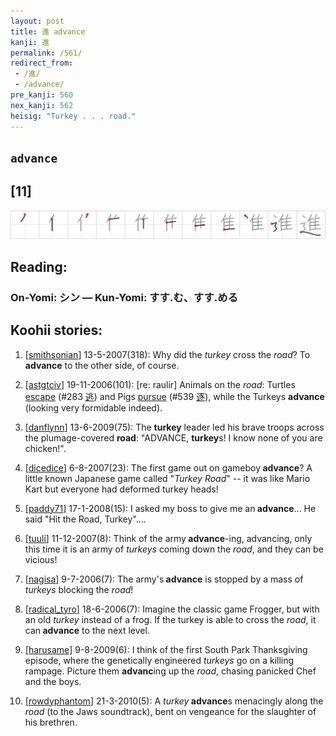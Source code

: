 ```yaml
---
layout: post
title: 進 advance
kanji: 進
permalink: /561/
redirect_from:
 - /進/
 - /advance/
pre_kanji: 560
nex_kanji: 562
heisig: "Turkey . . . road."
---
```


## `advance`

## [11]

<div class="stroke"><img src="../images/E980B2.png" /></div>

## Reading:

### On-Yomi: シン &mdash; Kun-Yomi: すす.む、すす.める

## Koohii stories:

1) [<a href="http://kanji.koohii.com/profile/smithsonian">smithsonian</a>] 13-5-2007(318): Why did the <em>turkey</em> cross the <em>road</em>? To<strong> advance</strong> to the other side, of course. 

2) [<a href="http://kanji.koohii.com/profile/astgtciv">astgtciv</a>] 19-11-2006(101): [re: raulir] Animals on the <em>road</em>: Turtles <a href="../283">escape</a> <span class="index">(#283 <a href="http://jisho.org/kanji/details/逃">逃</a>)</span> and Pigs <a href="../539">pursue</a> <span class="index">(#539 <a href="http://jisho.org/kanji/details/逐">逐</a>)</span>, while the Turkeys <strong>advance</strong> (looking very formidable indeed). 

3) [<a href="http://kanji.koohii.com/profile/danflynn">danflynn</a>] 13-6-2009(75): The <strong>turkey</strong> leader led his brave troops across the plumage-covered <strong>road</strong>: &quot;ADVANCE, <strong>turkey</strong>s! I know none of you are chicken!&quot;. 

4) [<a href="http://kanji.koohii.com/profile/dicedice">dicedice</a>] 6-8-2007(23): The first game out on gameboy<strong> advance</strong>? A little known Japanese game called &quot;<em>Turkey Road</em>&quot; -- it was like Mario Kart but everyone had deformed turkey heads! 

5) [<a href="http://kanji.koohii.com/profile/paddy71">paddy71</a>] 17-1-2008(15): I asked my boss to give me an<strong> advance</strong>... He said &quot;Hit the Road, Turkey&quot;.... 

6) [<a href="http://kanji.koohii.com/profile/tuuli">tuuli</a>] 11-12-2007(8): Think of the army<strong> advance</strong>-ing, advancing, only this time it is an army of <em>turkeys</em> coming down the <em>road</em>, and they can be vicious! 

7) [<a href="http://kanji.koohii.com/profile/nagisa">nagisa</a>] 9-7-2006(7): The army&#039;s<strong> advance</strong> is stopped by a mass of <em>turkeys</em> blocking the <em>road</em>! 

8) [<a href="http://kanji.koohii.com/profile/radical_tyro">radical_tyro</a>] 18-6-2006(7): Imagine the classic game Frogger, but with an old <em>turkey</em> instead of a frog. If the turkey is able to cross the <em>road</em>, it can<strong> advance</strong> to the next level. 

9) [<a href="http://kanji.koohii.com/profile/harusame">harusame</a>] 9-8-2009(6): I think of the first South Park Thanksgiving episode, where the genetically engineered <em>turkeys</em> go on a killing rampage. Picture them <strong>advanc</strong>ing up the <em>road</em>, chasing panicked Chef and the boys. 

10) [<a href="http://kanji.koohii.com/profile/rowdyphantom">rowdyphantom</a>] 21-3-2010(5): A <em>turkey</em><strong> advance</strong>s menacingly along the <em>road</em> (to the Jaws soundtrack), bent on vengeance for the slaughter of his brethren. 
